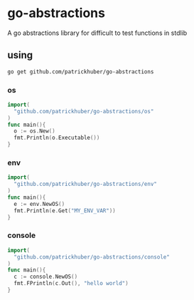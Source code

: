 # go-abstractions

A go abstractions library for difficult to test functions in stdlib

## using

```bash
go get github.com/patrickhuber/go-abstractions
```

### os

```go
import(
  "github.com/patrickhuber/go-abstractions/os"
)
func main(){
  o := os.New()
  fmt.Println(o.Executable())
}
```

### env

```go
import(
  "github.com/patrickhuber/go-abstractions/env"
)
func main(){
  e := env.NewOS()
  fmt.Println(e.Get("MY_ENV_VAR"))
}
```

### console

```go
import(
  "github.com/patrickhuber/go-abstractions/console"
)  
func main(){
  c := console.NewOS()
  fmt.FPrintln(c.Out(), "hello world")
}
```